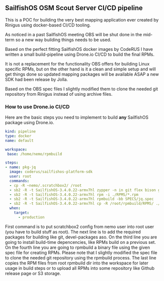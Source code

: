 ## SailfishOS OSM Scout Server CI/CD pipeline ##
This is a POC for building the very best mapping application ever created by Rinigus using docker-based CI/CD tooling.

As noticed in a past SailfishOS meeting OBS will be shut done in the mid-term so a new way building things needs to be used.

Based on the perfect fitting SailfishOS docker images by CodeRUS I have written a small build-pipeline using Drone.io CI/CD to build the final RPMs.

It is not a replacement for the functionality OBS offers for building Linux specific RPMs, but on the other hand is it a clean and simple setup and will get things done so updated mapping packages will be available ASAP a new SDK had been release by Jolla.

Based on the OBS spec files I slightly modified them to clone the needed git repository from Rinigus instead of using archive files.

### How to use Drone.io CI/CD ###
Here are the basic steps you need to implement to build __any__ SailfishOS package using Drone.io. 

```yaml
kind: pipeline
type: docker
name: default

workspace:
 base: /home/nemo/rpmbuild

steps:
- name: pkg-jq
  image: coderus/sailfishos-platform-sdk
  user: root
  commands:
  - cp -R ~nemo/.scratchbox2/ /root
  - sb2 -R -t SailfishOS-3.4.0.22-armv7hl zypper -n in git flex bison gcc libtool
  - sb2 -R -t SailfishOS-3.4.0.22-armv7hl rpm -i ./RPMS/*.rpm
  - sb2 -R -t SailfishOS-3.4.0.22-armv7hl rpmbuild -bb SPECS/jq.spec
  - sb2 -R -t SailfishOS-3.4.0.22-armv7hl cp -R /root/rpmbuild/RPMS/ ./
  when:
    target:
      - production
```

First command is to put scratchbox2 config from nemo user into root user (you have to build stuff as root). The next line is to add the required packages for building like git, devel-packages aso. On the third line you are going to install build-time depencencies, like RPMs build on a previous set. On the fourth line you are going to rpmbuild a binary file using the given spec file for creating RPMs. Please note that I slightly modified the spec file to clone the needed git repository using the rpmbuild process. The last line copies the RPM files from root rpmbuild dir into the workspace for later usage in build steps or to upload all RPMs into some repository like Github release page or S3 storage.

